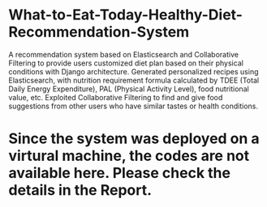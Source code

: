 # What-to-Eat-Today-Healthy-Diet-Recommendation-System
A recommendation system based on Elasticsearch and Collaborative Filtering to provide users customized diet plan based on their physical conditions with Django architecture.
Generated personalized recipes using Elasticsearch, with nutrition requirement formula calculated by TDEE (Total Daily Energy 
Expenditure), PAL (Physical Activity Level), food nutritional value, etc.
Exploited Collaborative Filtering to find and give food suggestions from other users who have similar tastes or health conditions.

# Since the system was deployed on a virtural machine, the codes are not available here. Please check the details in the Report.
